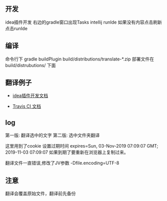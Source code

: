 ## 开发

idea插件开发
右边的gradle窗口出现Tasks intellij runIde
如果没有内容点击刷新
点击runIde

## 编译

命令行下
gradle buildPlugin
build/distributions/translate-*.zip
部署文件在 build/distrubutions/ 下面

## 翻译例子

* [idea插件开发文档](https://github.com/kana112233/intellij-sdk-docs.git)

* [Travis CI 文档](https://kana112233.github.io/docs-travis-ci-cn)

## log

第一版: 翻译选中的文字
第二版: 选中文件夹翻译

这里用到了cookie 设置过期时间 expires=Sun, 03-Nov-2019 07:09:07 GMT; 2019-11-03 07:09:07
如果到期了要重新在浏览器上复制过来。

翻译文件一直错误,修改了JV参数  -Dfile.encoding=UTF-8

## 注意

翻译会覆盖原始文件，翻译前先备份






